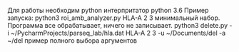 Для работы необходим python интерпритатор python 3.6
 Пример запуска: python3 roi_amb_analyzer.py HLA-A 2 3 минимальный набор. Программа все обрабатывает, ничего не записывает.
                 python3 delete.py -i ~/PycharmProjects/parseq_lab/hla.dat HLA-A 2 3 -u ~/Documents/del -a ~/del пример полного выбора аргументов

